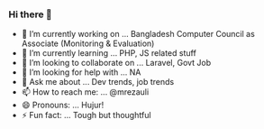 ### Hi there 👋

<!--
**mrezauli/mrezauli** is a ✨ _special_ ✨ repository because its `README.md` (this file) appears on your GitHub profile.

Here are some ideas to get you started:
-->
- 🔭 I’m currently working on ... Bangladesh Computer Council as Associate (Monitoring & Evaluation) 
- 🌱 I’m currently learning ... PHP, JS related stuff
- 👯 I’m looking to collaborate on ... Laravel, Govt Job
- 🤔 I’m looking for help with ... NA
- 💬 Ask me about ... Dev trends, job trends
- 📫 How to reach me: ... @mrezauli
- 😄 Pronouns: ... Hujur!
- ⚡ Fun fact: ... Tough but thoughtful
